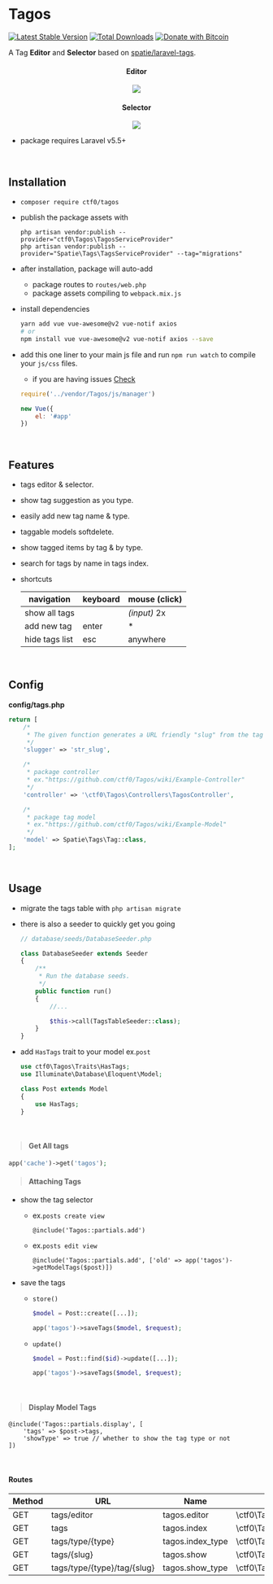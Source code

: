 # Tagos

[![Latest Stable Version](https://img.shields.io/packagist/v/ctf0/tagos.svg)](https://packagist.org/packages/ctf0/tagos) [![Total Downloads](https://img.shields.io/packagist/dt/ctf0/tagos.svg)](https://packagist.org/packages/ctf0/tagos) [![Donate with Bitcoin](https://en.cryptobadges.io/badge/micro/16ri7Hh848bw7vxbEevKHFuHXLmsV8Vc9L)](https://en.cryptobadges.io/donate/16ri7Hh848bw7vxbEevKHFuHXLmsV8Vc9L)

A Tag **Editor** and **Selector** based on [spatie/laravel-tags](https://github.com/spatie/laravel-tags).

<h4 align="center">Editor</h4>
<p align="center">
    <img src="https://user-images.githubusercontent.com/7388088/41531521-de565f66-72f3-11e8-8a2a-e07ea1002e1b.png">
</p>
<h4 align="center">Selector</h4>
<p align="center">
    <img src="https://user-images.githubusercontent.com/7388088/38068467-9407081a-3311-11e8-83a5-eea196fb00e3.png">
</p>

- package requires Laravel v5.5+

<br>

## Installation

- `composer require ctf0/tagos`

- publish the package assets with

    `php artisan vendor:publish --provider="ctf0\Tagos\TagosServiceProvider"`  
    `php artisan vendor:publish --provider="Spatie\Tags\TagsServiceProvider" --tag="migrations"`

- after installation, package will auto-add
    + package routes to `routes/web.php`
    + package assets compiling to `webpack.mix.js`

- install dependencies

    ```bash
    yarn add vue vue-awesome@v2 vue-notif axios
    # or
    npm install vue vue-awesome@v2 vue-notif axios --save
    ```

- add this one liner to your main js file and run `npm run watch` to compile your `js/css` files.
    - if you are having issues [Check](https://ctf0.wordpress.com/2017/09/12/laravel-mix-es6/)

    ```js
    require('../vendor/Tagos/js/manager')

    new Vue({
        el: '#app'
    })
    ```

<br>

## Features
- tags editor & selector.
- show tag suggestion as you type.
- easily add new tag name & type.
- taggable models softdelete.
- show tagged items by tag & by type.
- search for tags by name in tags index.
- shortcuts

    |   navigation   | keyboard | mouse (click) |
    |----------------|----------|---------------|
    | show all tags  |          | *(input)* 2x  |
    | add new tag    | enter    | *             |
    | hide tags list | esc      | anywhere      |

<br>

## Config
**config/tags.php**

```php
return [
    /*
     * The given function generates a URL friendly "slug" from the tag name property before saving it.
     */
    'slugger' => 'str_slug',

    /*
     * package controller
     * ex."https://github.com/ctf0/Tagos/wiki/Example-Controller"
     */
    'controller' => '\ctf0\Tagos\Controllers\TagosController',

    /*
     * package tag model
     * ex."https://github.com/ctf0/Tagos/wiki/Example-Model"
     */
    'model' => Spatie\Tags\Tag::class,
];
```

<br>

## Usage

- migrate the tags table with `php artisan migrate`

- there is also a seeder to quickly get you going
    ```php
    // database/seeds/DatabaseSeeder.php

    class DatabaseSeeder extends Seeder
    {
        /**
         * Run the database seeds.
         */
        public function run()
        {
            //...

            $this->call(TagsTableSeeder::class);
        }
    }
    ```

- add `HasTags` trait to your model ex.`post`

    ```php
    use ctf0\Tagos\Traits\HasTags;
    use Illuminate\Database\Eloquent\Model;

    class Post extends Model
    {
        use HasTags;
    }
    ```

<br>

> #### Get All tags
```php
app('cache')->get('tagos');
```

> #### Attaching Tags

- show the tag selector
    + ex.`posts create view`

        ```blade
        @include('Tagos::partials.add')
        ```

    + ex.`posts edit view`

        ```blade
        @include('Tagos::partials.add', ['old' => app('tagos')->getModelTags($post)])
        ```

- save the tags
    + `store()`

        ```php
        $model = Post::create([...]);

        app('tagos')->saveTags($model, $request);
        ```

    + `update()`

        ```php
        $model = Post::find($id)->update([...]);

        app('tagos')->saveTags($model, $request);
        ```

<br>

> #### Display Model Tags

```blade
@include('Tagos::partials.display', [
    'tags' => $post->tags,
    'showType' => true // whether to show the tag type or not
])
```

<br>

#### Routes

| Method |             URL             |         Name        |                        Action                        |
|--------|-----------------------------|---------------------|------------------------------------------------------|
| GET    | tags/editor                 | tagos.editor        | \ctf0\Tagos\Controllers\TagosController@editor       |
| GET    | tags                        | tagos.index         | \ctf0\Tagos\Controllers\TagosController@index        |
| GET    | tags/type/{type}            | tagos.index_type    | \ctf0\Tagos\Controllers\TagosController@indexByType  |
| GET    | tags/{slug}                 | tagos.show          | \ctf0\Tagos\Controllers\TagosController@show         |
| GET    | tags/type/{type}/tag/{slug} | tagos.show_type     | \ctf0\Tagos\Controllers\TagosController@showByType   |

